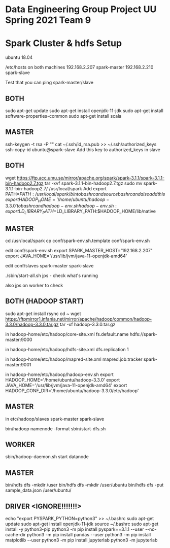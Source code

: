 # Data Engineering Group Project UU Spring 2021 Team 9

# Spark Cluster & hdfs Setup 
ubuntu 18.04

/etc/hosts on both machines
192.168.2.207 spark-master
192.168.2.210 spark-slave

Test that you can ping spark-master/slave

## BOTH
sudo apt-get update
sudo apt-get install openjdk-11-jdk
sudo apt-get install software-properties-common
sudo apt-get install scala

## MASTER
ssh-keygen -t rsa -P ""
cat ~/.ssh/id_rsa.pub >> ~/.ssh/authorized_keys
ssh-copy-id ubuntu@spark-slave
Add this key to authorized_keys in slave

## BOTH
wget https://ftp.acc.umu.se/mirror/apache.org/spark/spark-3.1.1/spark-3.1.1-bin-hadoop2.7.tgz
tar -xvf spark-3.1.1-bin-hadoop2.7.tgz
sudo mv spark-3.1.1-bin-hadoop2.7/ /usr/local/spark
Add export PATH=$PATH:/usr/local/spark/bin to bashrc and source bashrc
and also add this export HADOOP_HOME='/home/ubuntu/hadoop-3.3.0' to bashrc and hadoop-env.sh
hadoop-env.sh: export LD_LIBRARY_PATH=$LD_LIBRARY_PATH:$HADOOP_HOME/lib/native

## MASTER
cd /usr/local/spark
cp conf/spark-env.sh.template conf/spark-env.sh

edit conf/spark-env.sh
export SPARK_MASTER_HOST='192.168.2.207'
export JAVA_HOME='/usr/lib/jvm/java-11-openjdk-amd64'

edit conf/slaves
spark-master
spark-slave

./sbin/start-all.sh
jps - check what's running

also jps on worker to check
## BOTH (HADOOP START)
sudo apt-get install rsync
cd ~
wget https://ftpmirror1.infania.net/mirror/apache/hadoop/common/hadoop-3.3.0/hadoop-3.3.0.tar.gz
tar -xf hadoop-3.3.0.tar.gz

in hadoop-home/etc/hadoop/core-site.xml
<configuration>
        <property>
                <name>fs.default.name</name>
                <value>hdfs://spark-master:9000</value>
        </property>
</configuration>

in hadoop-home/etc/hadoop/hdfs-site.xml
     <property>
         <name>dfs.replication</name>
         <value>1</value>
     </property>

in hadoop-home/etc/hadoop/mapred-site.xml
<configuration>
     <property>
         <name>mapred.job.tracker</name>
         <value>spark-master:9001</value>
     </property>
</configuration>

in hadoop-home/etc/hadoop/hadoop-env.sh
export HADOOP_HOME='/home/ubuntu/hadoop-3.3.0'
export JAVA_HOME='/usr/lib/jvm/java-11-openjdk-amd64'
export HADOOP_CONF_DIR='/home/ubuntu/hadoop-3.3.0/etc/hadoop'
## MASTER
in etc/hadoop/slaves
spark-master
spark-slave


bin/hadoop namenode -format
sbin/start-dfs.sh
## WORKER
sbin/hadoop-daemon.sh start datanode
## MASTER
bin/hdfs dfs -mkdir /user
bin/hdfs dfs -mkdir /user/ubuntu
bin/hdfs dfs -put sample_data.json /user/ubuntu/

## DRIVER <IGNORE!!!!!!!>
echo "export PYSPARK_PYTHON=python3" >> ~/.bashrc
sudo apt-get update
sudo apt-get install openjdk-11-jdk
source ~/.bashrc
sudo apt-get install -y python3-pip
python3 -m pip install pyspark==3.1.1 --user --no-cache-dir
python3 -m pip install pandas --user
python3 -m pip install matplotlib --user
python3 -m pip install jupyterlab
python3 -m jupyterlab
